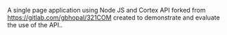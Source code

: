 A single page application using Node JS and Cortex API forked from https://gitlab.com/gbhopal/321COM created to demonstrate and evaluate the use of the API..
